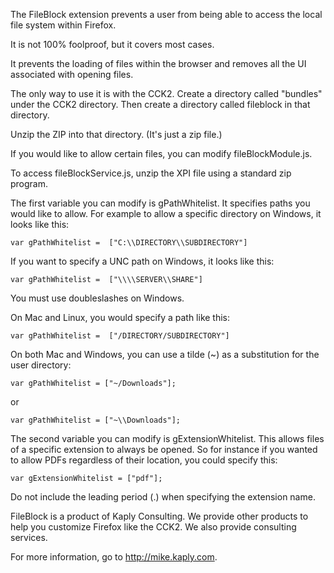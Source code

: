 The FileBlock extension prevents a user from being able to access the local
file system within Firefox.

It is not 100% foolproof, but it covers most cases.

It prevents the loading of files within the browser and removes all the UI
associated with opening files.

The only way to use it is with the CCK2. Create a directory called "bundles" under the CCK2
directory. Then create a directory called fileblock in that directory.

Unzip the ZIP into that directory. (It's just a zip file.)

If you would like to allow certain files, you can modify fileBlockModule.js.

To access fileBlockService.js, unzip the XPI file using a standard zip program.

The first variable you can modify is gPathWhitelist. It specifies paths you
would like to allow. For example to allow a specific directory on Windows, it looks
like this:

```
var gPathWhitelist =  ["C:\\DIRECTORY\\SUBDIRECTORY"]
```

If you want to specify a UNC path on Windows, it looks like this:

```
var gPathWhitelist =  ["\\\\SERVER\\SHARE"]
```

You must use doubleslashes on Windows.

On Mac and Linux, you would specify a path like this:

```
var gPathWhitelist =  ["/DIRECTORY/SUBDIRECTORY"]
```

On both Mac and Windows, you can use a tilde (~) as a substitution for the user directory:
```
var gPathWhitelist = ["~/Downloads"];
```
or
```
var gPathWhitelist = ["~\\Downloads"];
```

The second variable you can modify is gExtensionWhitelist. This allows files of a specific
extension to always be opened. So for instance if you wanted to allow PDFs regardless
of their location, you could specify this:

```
var gExtensionWhitelist = ["pdf"];
```

Do not include the leading period (.) when specifying the extension name.

FileBlock is a product of Kaply Consulting. We provide other products to help you
customize Firefox like the CCK2. We also provide consulting services.

For more information, go to http://mike.kaply.com.
